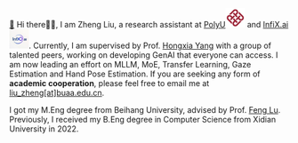 [🌇](echo/) Hi there👋🏻, I am Zheng Liu, a research assistant at [PolyU](https://polyu.edu.hk)<img src='./images/polyu.png' style='width: 2.5em;'> and [InfiX.ai](https://huggingface.co/InfiX-ai)<img src='./images/infix.webp' style='width: 2.5em;'>. Currently, I am supervised by Prof. [Hongxia Yang](https://www4.comp.polyu.edu.hk/~hongxyang/) with a group of talented peers, working on developing GenAI that everyone can access.
I am now leading an effort on MLLM, MoE, Transfer Learning, Gaze Estimation and Hand Pose Estimation. If you are seeking any form of **academic cooperation**, please feel free to email me at [liu_zheng[at]buaa.edu.cn](liu_zheng[at]buaa.edu.cn).

I got my M.Eng degree from Beihang University, advised by Prof. [Feng Lu](http://shi.buaa.edu.cn/lufeng/en/index.htm). Previously, I received my B.Eng degree in Computer Science from Xidian University in 2022.

<!-- **My research** include the intersection of machine learning, deep learning, pattern recognition, and statistical modeling/inference with applications for computer vision, computational photography, low-level vision, human-computer interaction, and AR/MR.  -->

<!-- **My research** aims to build multimodal, highly expressive, lifelike, and immersive interactive agents, covering perception, understanding, reconstruction, and generation of *humans and the world*. *Specifically*: 

1. 🎑 Scene perception and enhancement: [USI3D](https://liuyunfei.net/projects/cvpr20/index.html), [SGRRN](https://dl.acm.org/doi/10.1145/3510821), [SILS](https://arxiv.org/abs/1906.00734).

2. 👀 Human–environment interaction perception: [PnP-GA](https://liuyunfei.net/projects/iccv21/index.html), [GazeOnce](https://github.com/mf-zhang/GazeOnce), [WISWYS](https://ieeexplore.ieee.org/document/9220850).

3. 😏 2D/3D Head and body reconstruction, animation, and generation: [TEASER](https://tinyurl.com/TEASER-project), [GUAVA](https://eastbeanzhang.github.io/GUAVA/), [GPAvatar](https://xg-chu.site/project_gpavatar/), [MODA](https://liuyunfei.net/projects/iccv23-moda/index.html), [HRAvatar](https://eastbeanzhang.github.io/HRAvatar/), [DiffSHEG](https://jeremycjm.github.io/proj/DiffSHEG), [TokenFace](https://liuyunfei.net/).

4. 🎞 Image/Video editing and generation: [Qffusion](https://www.computer.org/csdl/journal/tg/5555/01/11106190/28NPQuwUsaA), [STEM-inv](https://stem-inv.github.io/page/), [AddMe](https://addme-awesome.github.io/page/).

Previously, I also worked on network interpretability AR/VR, and industrial anomaly detection: [Refool](https://arxiv.org/abs/2007.02343), [EGNIA](https://github.com/zhaoyuhsin/Edge-Guided-Near-Eye-Image-Analysis-for-Head-Mounted-Displays), [3DEG](https://ieeexplore.ieee.org/document/9756767), [UTAD](https://arxiv.org/pdf/2103.11671.pdf). -->

<!-- I serve as a reviewer for international conferences and journals, *e.g.*, CVPR, ICCV, NeuIPS, ICLR, ICML, ACM MM, TPAMI, IJCV, PR, TVCG, *etc.*. -->
<!-- 
> 👏 We are currently looking for self-motivated interns to explore cutting-edge techniques such as Gaussian Splatting and DM/FM. Feel free to [contact me](mailto:liuyunfei@idea.edu.cn) if you are interested. [zhihu](https://zhuanlan.zhihu.com/p/582929545) -->
